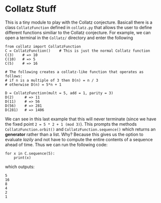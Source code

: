 # Collatz Stuff

This is a tiny module to play with the Collatz conjecture. Basicall there is a
class `CollatzFunction` defined in `collatz.py` that allows the user to define
different functions similiar to the Collatz conjecture. For example, we can open
a terminal in the `Collatz/` directory and enter the following

    from collatz import CollatzFunction
    C = CollatzFunction()    # This is just the normal Collatz function
    C(3)    # => 10
    C(10)   # => 5
    C(5)    # => 16

    # The following creates a collatz-like function that operates as follows:
    # if n is a multiple of 3 then D(n) = n / 3
    # otherwise D(n) = 5*n + 1

    D = CollatzFunction(mult = 5, add = 1, parity = 3)
    D(2)     # => 11
    D(11)    # => 56
    D(56)    # => 281
    D(281)   # => 1406

We can see in this last example that this will never terminate (since we have
the fixed point `2 = 5 * 2 + 1 (mod 3)`). This prompts the methods
`CollatzFunction.orbit()` and `CollatzFunction.sequence()` which returns an
__generator__ rather than a list. Why?  Because this gives us the option to
evaluate _lazily_ and not have to compute the entire contents of a sequence
ahead of time. Thus we can run the following code:

    for x in C.sequence(5):
        print(x)

which outputs:
    
    5 
    16 
    8 
    4 
    2 
    1


